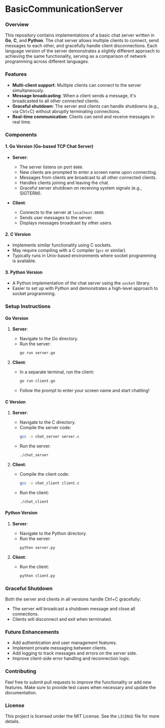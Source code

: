 ﻿# BasicCommunicationServer

### Overview
This repository contains implementations of a basic chat server written in **Go**, **C**, and **Python**. The chat server allows multiple clients to connect, send messages to each other, and gracefully handle client disconnections. Each language version of the server demonstrates a slightly different approach to achieving the same functionality, serving as a comparison of network programming across different languages.

### Features
- **Multi-client support**: Multiple clients can connect to the server simultaneously.
- **Message broadcasting**: When a client sends a message, it's broadcasted to all other connected clients.
- **Graceful shutdown**: The server and clients can handle shutdowns (e.g., via Ctrl+C) without abruptly terminating connections.
- **Real-time communication**: Clients can send and receive messages in real time.

### Components

#### 1. Go Version (Go-based TCP Chat Server)
- **Server**:
  - The server listens on port `8080`.
  - New clients are prompted to enter a screen name upon connecting.
  - Messages from clients are broadcast to all other connected clients.
  - Handles clients joining and leaving the chat.
  - Graceful server shutdown on receiving system signals (e.g., SIGTERM).
  
- **Client**:
  - Connects to the server at `localhost:8080`.
  - Sends user messages to the server.
  - Displays messages broadcast by other users.

#### 2. C Version
- Implements similar functionality using C sockets.
- May require compiling with a C compiler (`gcc` or similar).
- Typically runs in Unix-based environments where socket programming is available.
  
#### 3. Python Version
- A Python implementation of the chat server using the `socket` library.
- Easier to set up with Python and demonstrates a high-level approach to socket programming.

### Setup Instructions

#### Go Version

1. **Server**:
   - Navigate to the Go directory.
   - Run the server:
     ```bash
     go run server.go
     ```
   
2. **Client**:
   - In a separate terminal, run the client:
     ```bash
     go run client.go
     ```
   - Follow the prompt to enter your screen name and start chatting!

#### C Version

1. **Server**:
   - Navigate to the C directory.
   - Compile the server code:
     ```bash
     gcc -o chat_server server.c
     ```
   - Run the server:
     ```bash
     ./chat_server
     ```

2. **Client**:
   - Compile the client code:
     ```bash
     gcc -o chat_client client.c
     ```
   - Run the client:
     ```bash
     ./chat_client
     ```

#### Python Version

1. **Server**:
   - Navigate to the Python directory.
   - Run the server:
     ```bash
     python server.py
     ```

2. **Client**:
   - Run the client:
     ```bash
     python client.py
     ```

### Graceful Shutdown
Both the server and clients in all versions handle Ctrl+C gracefully:
- The server will broadcast a shutdown message and close all connections.
- Clients will disconnect and exit when terminated.

### Future Enhancements
- Add authentication and user management features.
- Implement private messaging between clients.
- Add logging to track messages and errors on the server side.
- Improve client-side error handling and reconnection logic.

### Contributing
Feel free to submit pull requests to improve the functionality or add new features. Make sure to provide test cases when necessary and update the documentation.

### License
This project is licensed under the MIT License. See the `LICENSE` file for more details.
